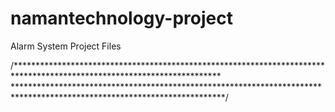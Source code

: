 # namantechnology-project
Alarm System Project Files

/***********************************************************************************************************************
************************************************************************************************************************/ 
